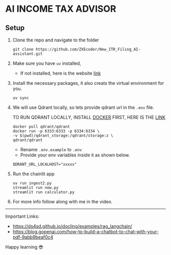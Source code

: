 # AI INCOME TAX ADVISOR

## Setup
1. Clone the repo and navigate to the folder
    ```
    git clone https://github.com/ZXEcoder/New_ITR_Filing_AI-assistant.git
    
    ```

2. Make sure you have `uv` installed,
    - If not installed, here is the website [link](https://docs.astral.sh/uv/getting-started/installation/)
      

3. Install the necessary packages, it also creats the virtual environment for you.
    ```
    uv sync
    ```

4. We will use Qdrant locally, so lets provide qdrant url in the `.env` file.

    TO RUN QDRANT LOCALLY, INSTALL [DOCKER](https://www.docker.com/get-started/) FIRST, HERE IS THE [LINK](https://qdrant.tech/documentation/quickstart/)
    ```
    docker pull qdrant/qdrant
    docker run -p 6333:6333 -p 6334:6334 \
    -v $(pwd)/qdrant_storage:/qdrant/storage:z \
    qdrant/qdrant
    
    ```
    - Rename `.env.example` to `.env`
    - Provide your env variables inside it as shown below.
    ```
    QDRANT_URL_LOCALHOST="xxxxx"
    ```
  

4. Run the chainlit app
    ```
    uv run ingest2.py
    streamlit run new.py
    streamlit run calculator.py
    ```

    
5. For more info follow along with me in the video.

---
Important Links:
- https://ds4sd.github.io/docling/examples/rag_langchain/
- https://blog.gopenai.com/how-to-build-a-chatbot-to-chat-with-your-pdf-9abb9beaf0c4

 Happy learning 😎

